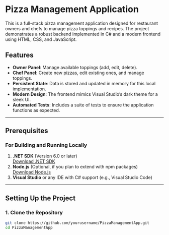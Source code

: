 # Pizza Management Application

This is a full-stack pizza management application designed for restaurant owners and chefs to manage pizza toppings and recipes. The project demonstrates a robust backend implemented in C# and a modern frontend using HTML, CSS, and JavaScript.

## Features

- **Owner Panel**: Manage available toppings (add, edit, delete).
- **Chef Panel**: Create new pizzas, edit existing ones, and manage toppings.
- **Persistent State**: Data is stored and updated in memory for this local implementation.
- **Modern Design**: The frontend mimics Visual Studio’s dark theme for a sleek UI.
- **Automated Tests**: Includes a suite of tests to ensure the application functions as expected.

---

## Prerequisites

### For Building and Running Locally
1. **.NET SDK** (Version 6.0 or later)  
   [Download .NET SDK](https://dotnet.microsoft.com/download/dotnet/6.0)
2. **Node.js** (Optional, if you plan to extend with npm packages)  
   [Download Node.js](https://nodejs.org/)
3. **Visual Studio** or any IDE with C# support (e.g., Visual Studio Code)

---

## Setting Up the Project

### 1. Clone the Repository
```bash
git clone https://github.com/yourusername/PizzaManagementApp.git
cd PizzaManagementApp
